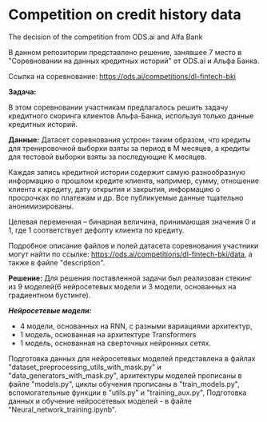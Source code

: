# Competition on credit history data
 The decision of the competition from ODS.ai and Alfa Bank

В данном репозитории представлено решение, занявшее 7 место в "Соревновании на данных кредитных историй" от ODS.ai и Альфа Банка.

Ссылка на соревнование: https://ods.ai/competitions/dl-fintech-bki

**Задача:**

В этом соревновании участникам предлагалось решить задачу кредитного скоринга клиентов Альфа-Банка, используя только данные кредитных историй.

**Данные:**
Датасет соревнования устроен таким образом, что кредиты для тренировочной выборки взяты за период в М месяцев, а кредиты для тестовой выборки взяты за последующие K месяцев.

Каждая запись кредитной истории содержит самую разнообразную информацию о прошлом кредите клиента, например, сумму, отношение клиента к кредиту, дату открытия и закрытия, информацию о просрочках по платежам и др. Все публикуемые данные тщательно анонимизированы.

Целевая переменная – бинарная величина, принимающая значения 0 и 1, где 1 соответствует дефолту клиента по кредиту.

Подробное описание файлов и полей датасета соревнования участники могут найти по ссылке: https://ods.ai/competitions/dl-fintech-bki/data, а также в файле "description".

**Решение:**
Для решения поставленной задачи был реализован стекинг из 9 моделей(6 нейросетевых модели и 3 модели, основанных на градиентном бустинге).

***Нейросетевые модели:*** 
 - 4 модели, основанных на RNN, с разными вариациями архитектур,
 - 1 модель, основанная на архитектуре Transformers
 - 1 модель, основанная на сверточных нейронных сетях.

Подготовка данных для нейросетевых моделей представлена в файлах "dataset_preprocessing_utils_with_mask.py" и "data_generators_with_mask.py", 
архитектуры моделей прописаны в файле "models.py", 
циклы обучения прописаны в "train_models.py",
вспомогательные функции в "utils.py" и "training_aux.py",
Подготовка данных и обучение нейросетевых моделей - в файле "Neural_network_training.ipynb".
